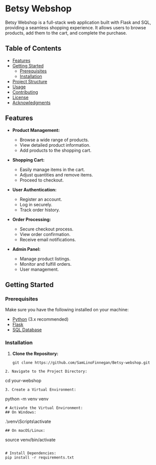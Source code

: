 # Betsy Webshop

Betsy Webshop is a full-stack web application built with Flask and SQL, providing a seamless shopping experience. It allows users to browse products, add them to the cart, and complete the purchase.

## Table of Contents

- [Features](#features)
- [Getting Started](#getting-started)
  - [Prerequisites](#prerequisites)
  - [Installation](#installation)
- [Project Structure](#project-structure)
- [Usage](#usage)
- [Contributing](#contributing)
- [License](#license)
- [Acknowledgments](#acknowledgments)

## Features

- **Product Management:**
  - Browse a wide range of products.
  - View detailed product information.
  - Add products to the shopping cart.

- **Shopping Cart:**
  - Easily manage items in the cart.
  - Adjust quantities and remove items.
  - Proceed to checkout.

- **User Authentication:**
  - Register an account.
  - Log in securely.
  - Track order history.

- **Order Processing:**
  - Secure checkout process.
  - View order confirmation.
  - Receive email notifications.

- **Admin Panel:**
  - Manage product listings.
  - Monitor and fulfill orders.
  - User management.

## Getting Started

### Prerequisites

Make sure you have the following installed on your machine:

- [Python](https://www.python.org/) (3.x recommended)
- [Flask](https://flask.palletsprojects.com/en/2.0.x/)
- [SQL Database](your-database-link)

### Installation

1. **Clone the Repository:**

   ```
   git clone https://github.com/SamLinoFinnegan/Betsy-webshop.git
  ```
2. Navigate to the Project Directory:
  ```
  cd your-webshop
  ```
3. Create a Virtual Environment:
  ```
  python -m venv venv
  ```
# Activate the Virtual Environment:
## On Windows:
  ```
  .\venv\Scripts\activate
  ```
## On macOS/Linux:
  ```
  source venv/bin/activate
  ```

# Install Dependencies:
pip install -r requirements.txt

